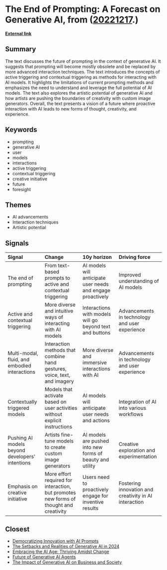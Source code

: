 # __The End of Prompting: A Forecast on Generative AI__, from ([20221217](https://kghosh.substack.com/p/20221217).)

__[External link](https://www.iftf.org/insights/the-end-of-prompting-a-forecast-on-generative-ai/)__



## Summary

The text discusses the future of prompting in the context of generative AI. It suggests that prompting will become mostly obsolete and be replaced by more advanced interaction techniques. The text introduces the concepts of active triggering and contextual triggering as methods for interacting with AI models. It highlights the limitations of current prompting methods and emphasizes the need to understand and leverage the full potential of AI models. The text also explores the artistic potential of generative AI and how artists are pushing the boundaries of creativity with custom image generators. Overall, the text presents a vision of a future where proactive interaction with AI leads to new forms of thought, creativity, and experience.

## Keywords

* prompting
* generative AI
* user
* models
* interactions
* active triggering
* contextual triggering
* creative initiative
* future
* foresight

## Themes

* AI advancements
* Interaction techniques
* Artistic potential

## Signals

| Signal                                          | Change                                                                                 | 10y horizon                                                 | Driving force                                         |
|:------------------------------------------------|:---------------------------------------------------------------------------------------|:------------------------------------------------------------|:------------------------------------------------------|
| The end of prompting                            | From text-based prompts to active and contextual triggering                            | AI models will anticipate user needs and engage proactively | Improved understanding of AI models                   |
| Active and contextual triggering                | More diverse and intuitive ways of interacting with AI models                          | Interactions with models will go beyond text and buttons    | Advancements in technology and user experience        |
| Multi-modal, fluid, and embodied interactions   | Interaction methods that combine hand gestures, voice, text, and imagery               | More diverse and immersive interactions with AI             | Advancements in technology and user experience        |
| Contextually triggered models                   | Models that activate based on user activities without explicit instructions            | AI models will anticipate user needs and actions            | Integration of AI into various workflows              |
| Pushing AI models beyond developers' intentions | Artists fine-tune models to create custom image generators                             | AI models are pushed into new forms of beauty and utility   | Creative exploration and experimentation              |
| Emphasis on creative initiative                 | More effort required for interaction, but promotes new forms of thought and creativity | Users need to proactively engage for inventive results      | Fostering innovation and creativity in AI interaction |

## Closest

* [Democratizing Innovation with AI Prompts](d0726e79e1911eb62981138d30b7182a)
* [The Setbacks and Realities of Generative AI in 2024](cab076719e173aa2eee9c4773a4559cd)
* [Embracing the AI Age: Thriving Amidst Change](23a3410059759ba4214235628d4ebd4b)
* [Future of Generative AI Agents](e1baf6b4cdd1160dd2264fe6fd2e24ab)
* [The Impact of Generative AI on Business and Society](aa811fcb765939e9ead9542accd38a5b)
